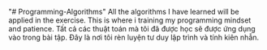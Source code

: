 "# Programming-Algorithms" 
All the algorithms I have learned will be applied in the exercise.
This is where i training my programming mindset and patience.
Tất cả các thuật toán mà tôi đã được học sẽ được ứng dụng vào trong bài tập.
Đây là nơi tôi rèn luyện tư duy lập trình và tính kiên nhẫn. 
